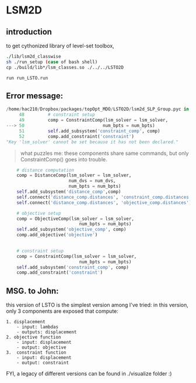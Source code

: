 # LSM2D

## introduction
to get cythonized library of level-set toolbox, 

```bash
./lib/lsm2d_classwise
sh ./run_setup (case of bash shell)
cp ./build/lib*/lsm_classes.so ./../../LSTO2D
```

```iPython
run run_LSTO.run
```

## Error message:
``` Python
/home/hac210/Dropbox/packages/topOpt_MDO/LSTO2D/lsm2d_SLP_Group.pyc in setup(self)
     48         # constraint setup
     49         comp = ConstraintComp(lsm_solver = lsm_solver,
---> 50                              num_bpts = num_bpts)
     51         self.add_subsystem('constraint_comp', comp)
     52         comp.add_constraint('constraint')
"Key 'lsm_solver' cannot be set because it has not been declared."
```
>what puzzles me: these components share same commands, but only ConstraintComp() goes into trouble.

``` Python
    # distance computation
    comp = DistanceComp(lsm_solver = lsm_solver, 
                        num_dvs = num_dvs, 
                        num_bpts = num_bpts)
    self.add_subsystem('distance_comp',comp)
    self.connect('distance_comp.distances', 'constraint_comp.distances')
    self.connect('distance_comp.distances', 'objective_comp.distances')

    # objective setup
    comp = ObjectiveComp(lsm_solver = lsm_solver,
                            num_bpts = num_bpts)
    self.add_subsystem('objective_comp', comp)
    comp.add_objective('objective')

            
    # constraint setup
    comp = ConstraintComp(lsm_solver = lsm_solver,
                            num_bpts = num_bpts)
    self.add_subsystem('constraint_comp', comp)
    comp.add_constraint('constraint')
```

## MSG. to John:
this version of LSTO is the simplest version among I've tried: 
in this version, only 3 components are exposed that compute: 

    1. displacement
        - input: lambdas
        - outputs: displacement
    2. objective function
        - input: displacement
        - output: objective
    3.  constraint function
        - input: displacement
        - output: constraint

FYI, a legacy of different versions can be found in ./visualize folder :)

